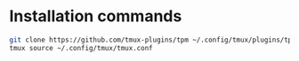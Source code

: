 # Installation commands
```bash
git clone https://github.com/tmux-plugins/tpm ~/.config/tmux/plugins/tpm
tmux source ~/.config/tmux/tmux.conf
```
